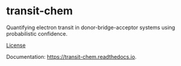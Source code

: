 transit-chem
============

Quantifying electron transit in donor-bridge-acceptor systems using probabilistic confidence.


[License](LICENSE.md)

Documentation: https://transit-chem.readthedocs.io.
